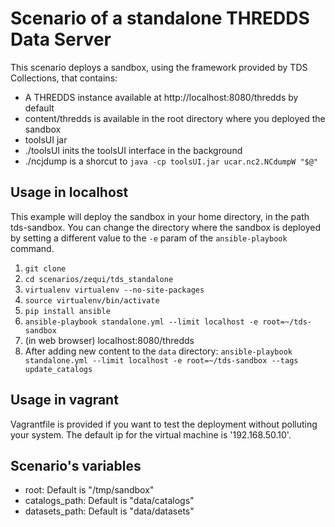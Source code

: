# Scenario of a standalone THREDDS Data Server

This scenario deploys a sandbox, using the framework provided by TDS Collections, that contains:

- A THREDDS instance available at http://localhost:8080/thredds by default
- content/thredds is available in the root directory where you deployed the sandbox
- toolsUI jar
- ./toolsUI inits the toolsUI interface in the background
- ./ncjdump is a shorcut to `java -cp toolsUI.jar ucar.nc2.NCdumpW "$@"`

## Usage in localhost

This example will deploy the sandbox in your home directory, in the path tds-sandbox. You can change the directory where the sandbox is deployed by setting a different value to the `-e` param of the `ansible-playbook` command.

1. `git clone`
1. `cd scenarios/zequi/tds_standalone`
1. `virtualenv virtualenv --no-site-packages`
1. `source virtualenv/bin/activate`
1. `pip install ansible`
1. `ansible-playbook standalone.yml --limit localhost -e root=~/tds-sandbox`
1. (in web browser) localhost:8080/thredds
1. After adding new content to the `data` directory: `ansible-playbook standalone.yml --limit localhost -e root=~/tds-sandbox --tags update_catalogs`

## Usage in vagrant

Vagrantfile is provided if you want to test the deployment without polluting your system. The default ip for the virtual machine is '192.168.50.10'.

## Scenario's variables

- root: Default is "/tmp/sandbox"
- catalogs_path: Default is "data/catalogs"
- datasets_path: Default is "data/datasets"
